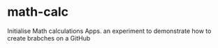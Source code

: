 # math-calc
Initialise Math calculations  Apps. an experiment to demonstrate how to create brabches on a GitHub
